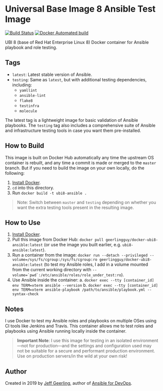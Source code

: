 # Universal Base Image 8 Ansible Test Image

[![Build Status](https://travis-ci.com/geerlingguy/docker-ubi8-ansible.svg?branch=master)](https://travis-ci.com/geerlingguy/docker-ubi8-ansible) [![Docker Automated build](https://img.shields.io/docker/automated/geerlingguy/docker-ubi8-ansible.svg?maxAge=2592000)](https://hub.docker.com/r/geerlingguy/docker-ubi8-ansible/)

UBI 8 (base of Red Hat Enterprise Linux 8) Docker container for Ansible playbook and role testing.

## Tags

  - `latest`: Latest stable version of Ansible.
  - `testing`: Same as `latest`, but with additional testing dependencies, including:
    - `yamllint`
    - `ansible-lint`
    - `flake8`
    - `testinfra`
    - `molecule`

The latest tag is a lightweight image for basic validation of Ansible playbooks. The `testing` tag also includes a comprehensive suite of Ansible and infrastructure testing tools in case you want them pre-installed.

## How to Build

This image is built on Docker Hub automatically any time the upstream OS container is rebuilt, and any time a commit is made or merged to the `master` branch. But if you need to build the image on your own locally, do the following:

  1. [Install Docker](https://docs.docker.com/engine/installation/).
  2. `cd` into this directory.
  3. Run `docker build -t ubi8-ansible .`

> Note: Switch between `master` and `testing` depending on whether you want the extra testing tools present in the resulting image.

## How to Use

  1. [Install Docker](https://docs.docker.com/engine/installation/).
  2. Pull this image from Docker Hub: `docker pull geerlingguy/docker-ubi8-ansible:latest` (or use the image you built earlier, e.g. `ubi8-ansible:latest`).
  3. Run a container from the image: `docker run --detach --privileged --volume=/sys/fs/cgroup:/sys/fs/cgroup:ro geerlingguy/docker-ubi8-ansible:latest` (to test my Ansible roles, I add in a volume mounted from the current working directory with ``--volume=`pwd`:/etc/ansible/roles/role_under_test:ro``).
  4. Use Ansible inside the container:
    a. `docker exec --tty [container_id] env TERM=xterm ansible --version`
    b. `docker exec --tty [container_id] env TERM=xterm ansible-playbook /path/to/ansible/playbook.yml --syntax-check`

## Notes

I use Docker to test my Ansible roles and playbooks on multiple OSes using CI tools like Jenkins and Travis. This container allows me to test roles and playbooks using Ansible running locally inside the container.

> **Important Note**: I use this image for testing in an isolated environment—not for production—and the settings and configuration used may not be suitable for a secure and performant production environment. Use on production servers/in the wild at your own risk!

## Author

Created in 2019 by [Jeff Geerling](https://www.jeffgeerling.com/), author of [Ansible for DevOps](https://www.ansiblefordevops.com/).
